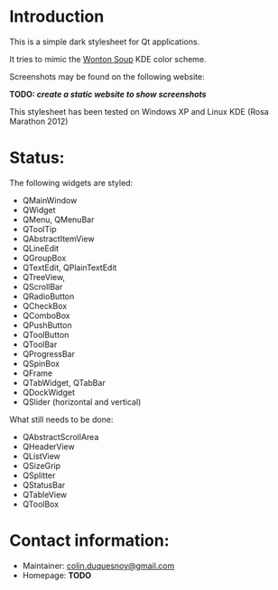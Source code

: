 Introduction
==================

This is a simple dark stylesheet for Qt applications. 

It tries to mimic the [Wonton Soup](http://kde-look.org/content/show.php/?content=148680 "Wonton Soup") KDE color scheme.

Screenshots may be found on the following website: 

**TODO: ***create a static website to show screenshots*****

This stylesheet has been tested on Windows XP and Linux KDE (Rosa Marathon 2012)

Status:
==============

The following widgets are styled: 

 - QMainWindow
 - QWidget
 - QMenu, QMenuBar
 - QToolTip
 - QAbstractItemView
 - QLineEdit
 - QGroupBox
 - QTextEdit, QPlainTextEdit
 - QTreeView,
 - QScrollBar
 - QRadioButton
 - QCheckBox
 - QComboBox
 - QPushButton
 - QToolButton
 - QToolBar
 - QProgressBar
 - QSpinBox
 - QFrame
 - QTabWidget, QTabBar
 - QDockWidget
 - QSlider (horizontal and vertical)

What still needs to be done:

 - QAbstractScrollArea
 - QHeaderView
 - QListView
 - QSizeGrip
 - QSplitter
 - QStatusBar
 - QTableView
 - QToolBox 

Contact information:
===========================

  - Maintainer: colin.duquesnoy@gmail.com
  - Homepage: **TODO**